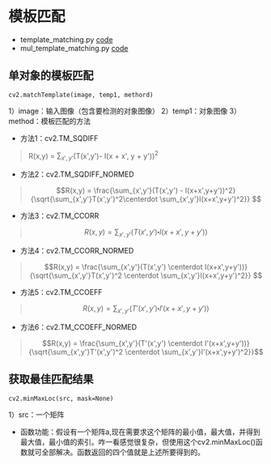 # 模板匹配
- template_matching.py [code](template_matching.py)
- mul_template_matching.py [code](mul_template_matching.py)
## 单对象的模板匹配
```
cv2.matchTemplate(image, temp1, methord)
```
1）image：输入图像（包含要检测的对象图像）
2）temp1：对象图像
3）method：模板匹配的方法
- 方法1：cv2.TM_SQDIFF
> R(x,y) = $\sum_{x',y'}$(T(x',y')- I(x + x', y + y'))$^2$
- 方法2：cv2.TM_SQDIFF_NORMED
> $$R(x,y) = \frac{\sum_{x',y'}(T(x',y') - I(x+x',y+y'))^2}{\sqrt{\sum_{x',y'}T(x',y')^2\centerdot \sum_{x',y'}I(x+x',y+y')^2}} $$
- 方法3：cv2.TM_CCORR
> $$R(x,y) = \sum_{x',y'}(T(x',y') \centerdot I(x+x',y+y')) $$
- 方法4：cv2.TM_CCORR_NORMED
> $$R(x,y) = \frac{\sum_{x',y'}(T(x',y') \centerdot I(x+x',y+y'))}{\sqrt{\sum_{x',y'}T(x',y')^2 \centerdot \sum_{x',y'}I(x+x',y+y')^2}} $$
- 方法5：cv2.TM_CCOEFF
> $$R(x,y) = \sum_{x',y'}(T'(x',y') \centerdot I'(x+x',y+y'))$$
- 方法6：cv2.TM_CCOEFF_NORMED
> $$R(x,y) = \frac{\sum_{x',y'}(T'(x',y') \centerdot I'(x+x',y+y'))}{\sqrt{\sum_{x',y'}T'(x',y')^2 \centerdot \sum_{x',y'}I'(x+x',y+y')^2}}$$
## 获取最佳匹配结果
```
cv2.minMaxLoc(src, mask=None)
```
1）src：一个矩阵
- 函数功能：假设有一个矩阵a,现在需要求这个矩阵的最小值，最大值，并得到最大值，最小值的索引。咋一看感觉很复杂，但使用这个cv2.minMaxLoc()函数就可全部解决。函数返回的四个值就是上述所要得到的。

